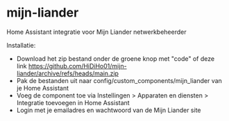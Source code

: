 # mijn-liander
Home Assistant integratie voor Mijn Liander netwerkbeheerder

Installatie:
- Download het zip bestand onder de groene knop met "code" of deze link https://github.com/HiDiHo01/mijn-liander/archive/refs/heads/main.zip
- Pak de bestanden uit naar config/custom_components/mijn_liander van je Home Assistant
- Voeg de component toe via Instellingen > Apparaten en diensten > Integratie toevoegen in Home Assistant
- Login met je emailadres en wachtwoord van de Mijn Liander site
